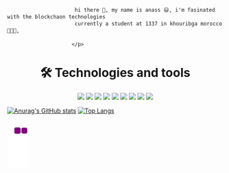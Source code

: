                           hi there 👋, my name is anass 😃, i'm fasinated with the blockchaon technologies
                          currently a student at 1337 in khouribga morocco 👨🏻‍💻,
                       
                         </p>
</p>

<h1 align="center">🛠 Technologies and tools</h1>
<p align="center">
   <a>
    <img src="https://img.shields.io/badge/Python-43aa8b?style=for-the-badge&logo=python&logoColor=white"/>
  </a>
  <a>
    <img src="https://img.shields.io/badge/Tailwind_CSS-43aa8b?style=for-the-badge&logo=tailwind-css&logoColor=white"/>
  </a>
  <a>
    <img src="https://img.shields.io/badge/React-43aa8b?style=for-the-badge&logo=react&logoColor=white"/>
  </a>
  <a>
    <img src="https://img.shields.io/badge/Django-43aa8b?style=for-the-badge&logo=django&logoColor=white"/>
  </a>
  <a>
    <img src="https://img.shields.io/badge/JavaScript-43aa8b?style=for-the-badge&logo=javascript&logoColor=white"/>
  </a>
  <a>
    <img src="https://img.shields.io/badge/HTML5-43aa8b?style=for-the-badge&logo=html5&logoColor=white"/>
  </a>
  <a>
    <img src="https://img.shields.io/badge/CSS3-43aa8b?style=for-the-badge&logo=css3&logoColor=white"/>
  </a>
  <a>
    <img src="https://img.shields.io/badge/Sass-43aa8b?style=for-the-badge&logo=sass&logoColor=white"/>
  </a>
  <a>
    <img src="https://img.shields.io/badge/MySQL-43aa8b?style=for-the-badge&logo=mysql&logoColor=white"/>
  </a> 


</p>
                       

<!-- #
[![42 Profile Card](https://1337-readme.vercel.app/api/profile?cursus=42cursus&dark=true&login=ahouari)](https://github.com/mohouyizme/1337-readme)
 -->
[![Anurag's GitHub stats](https://github-readme-stats.vercel.app/api?username=shinraxtensei&show_icons=true&theme=radical)](https://github.com/anuraghazra/github-readme-stats)
[![Top Langs](https://github-readme-stats.vercel.app/api/top-langs/?username=shinraxtensei&show_icons=true&theme=radical)](https://github.com/anuraghazra/github-readme-stats)

![snake gif](https://github.com/shinraxtensei/shinraxtensei/blob/output/github-contribution-grid-snake.gif)
